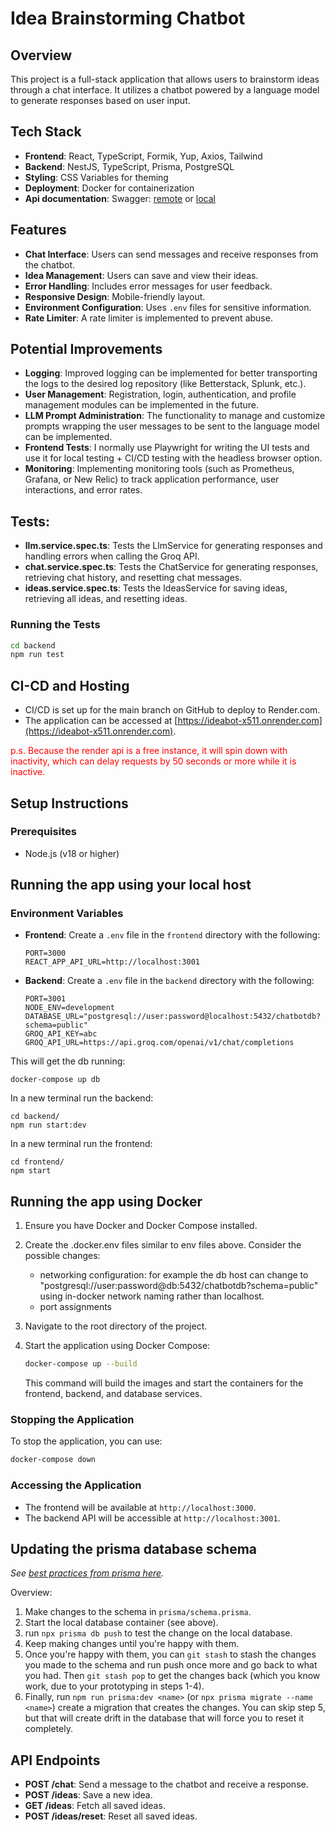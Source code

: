 # Idea Brainstorming Chatbot

## Overview

This project is a full-stack application that allows users to brainstorm ideas through a chat interface. It utilizes a chatbot powered by a language model to generate responses based on user input.

## Tech Stack

- **Frontend**: React, TypeScript, Formik, Yup, Axios, Tailwind
- **Backend**: NestJS, TypeScript, Prisma, PostgreSQL
- **Styling**: CSS Variables for theming
- **Deployment**: Docker for containerization
- **Api documentation**: Swagger: [remote](https://ideabot-vo2n.onrender.com/api/docs) or [local](http://localhost:3001/api/docs)

## Features

- **Chat Interface**: Users can send messages and receive responses from the chatbot.
- **Idea Management**: Users can save and view their ideas.
- **Error Handling**: Includes error messages for user feedback.
- **Responsive Design**: Mobile-friendly layout.
- **Environment Configuration**: Uses `.env` files for sensitive information.
- **Rate Limiter**: A rate limiter is implemented to prevent abuse.

## Potential Improvements

- **Logging**: Improved logging can be implemented for better transporting the logs to the desired log repository (like Betterstack, Splunk, etc.).
- **User Management**: Registration, login, authentication, and profile management modules can be implemented in the future.
- **LLM Prompt Administration**: The functionality to manage and customize prompts wrapping the user messages to be sent to the language model can be implemented.
- **Frontend Tests**: I normally use Playwright for writing the UI tests and use it for local testing + CI/CD testing with the headless browser option.
- **Monitoring**: Implementing monitoring tools (such as Prometheus, Grafana, or New Relic) to track application performance, user interactions, and error rates.

## Tests:

- **llm.service.spec.ts**: Tests the LlmService for generating responses and handling errors when calling the Groq API.
- **chat.service.spec.ts**: Tests the ChatService for generating responses, retrieving chat history, and resetting chat messages.
- **ideas.service.spec.ts**: Tests the IdeasService for saving ideas, retrieving all ideas, and resetting ideas.

### Running the Tests

```bash
cd backend
npm run test
```

## CI-CD and Hosting

- CI/CD is set up for the main branch on GitHub to deploy to Render.com.
- The application can be accessed at [https://ideabot-x511.onrender.com](https://ideabot-x511.onrender.com).

<p style="color: red;">p.s. Because the render api is a free instance, it will spin down with inactivity, which can delay requests by 50 seconds or more while it is inactive.</p>

## Setup Instructions

### Prerequisites

- Node.js (v18 or higher)

## Running the app using your local host

### Environment Variables

- **Frontend**: Create a `.env` file in the `frontend` directory with the following:
  ```plaintext
  PORT=3000
  REACT_APP_API_URL=http://localhost:3001
  ```
- **Backend**: Create a `.env` file in the `backend` directory with the following:
  ```plaintext
  PORT=3001
  NODE_ENV=development
  DATABASE_URL="postgresql://user:password@localhost:5432/chatbotdb?schema=public"
  GROQ_API_KEY=abc
  GROQ_API_URL=https://api.groq.com/openai/v1/chat/completions
  ```

This will get the db running:

```
docker-compose up db
```

In a new terminal run the backend:

```
cd backend/
npm run start:dev
```

In a new terminal run the frontend:

```
cd frontend/
npm start
```

## Running the app using Docker

1. Ensure you have Docker and Docker Compose installed.
2. Create the .docker.env files similar to env files above. Consider the possible changes:
   - networking configuration: for example the db host can change to "postgresql://user:password@db:5432/chatbotdb?schema=public" using in-docker network naming rather than localhost.
   - port assignments
3. Navigate to the root directory of the project.
4. Start the application using Docker Compose:

   ```bash
   docker-compose up --build
   ```

   This command will build the images and start the containers for the frontend, backend, and database services.

### Stopping the Application

To stop the application, you can use:

```bash
docker-compose down
```

### Accessing the Application

- The frontend will be available at `http://localhost:3000`.
- The backend API will be accessible at `http://localhost:3001`.

## Updating the prisma database schema

_See [best practices from prisma here](https://www.prisma.io/docs/guides/migrate/prototyping-schema-db-push)._

Overview:

1. Make changes to the schema in `prisma/schema.prisma`.
2. Start the local database container (see above).
3. run `npx prisma db push` to test the change on the local database.
4. Keep making changes until you're happy with them.
5. Once you're happy with them, you can `git stash` to stash the changes you made to the schema and run push once more and go back to what you had. Then `git stash pop` to get the changes back (which you know work, due to your prototyping in steps 1-4).
6. Finally, run `npm run prisma:dev <name>` (or `npx prisma migrate --name <name>`) create a migration that creates the changes. You can skip step 5, but that will create drift in the database that will force you to reset it completely.

## API Endpoints

- **POST /chat**: Send a message to the chatbot and receive a response.
- **POST /ideas**: Save a new idea.
- **GET /ideas**: Fetch all saved ideas.
- **POST /ideas/reset**: Reset all saved ideas.
